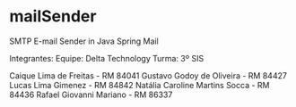 # mailSender
SMTP E-mail Sender in Java Spring Mail


Integrantes:
Equipe: Delta Technology
Turma: 3º SIS

Caique Lima de Freitas - RM 84041
Gustavo Godoy de Oliveira - RM 84427
Lucas Lima Gimenez - RM 84842
Natália Caroline Martins Socca - RM 84436
Rafael Giovanni Mariano - RM 86337
